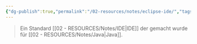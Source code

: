 ```yaml
---
{"dg-publish":true,"permalink":"/02-resources/notes/eclipse-ide/","tags":["tools","GFN/LF08"],"noteIcon":"","updated":"2025-08-26T16:35:03.598+02:00"}
---
```


> Ein Standard [[02 - RESOURCES/Notes/IDE\|IDE]] der gemacht wurde für [[02 - RESOURCES/Notes/Java\|Java]].